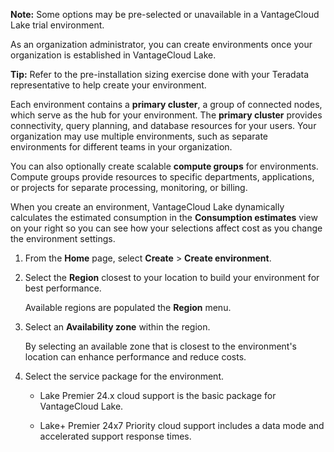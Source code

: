 **Note:** Some options may be pre-selected or unavailable in a VantageCloud Lake trial environment.

As an organization administrator, you can create environments once your organization is established in VantageCloud Lake.

**Tip:** Refer to the pre-installation sizing exercise done with your Teradata representative to help create your environment.

Each environment contains a **primary cluster**, a group of connected nodes, which serve as the hub for your environment. The **primary cluster** provides connectivity, query planning, and database resources for your users. Your organization may use multiple environments, such as separate environments for different teams in your organization.

You can also optionally create scalable **compute groups** for environments. Compute groups provide resources to specific departments, applications, or projects for separate processing, monitoring, or billing.

When you create an environment, VantageCloud Lake dynamically calculates the estimated consumption in the **Consumption estimates** view on your right so you can see how your selections affect cost as you change the environment settings.

1.  From the **Home** page, select **Create** > **Create environment**.


1.  Select the **Region** closest to your location to build your environment for best performance.

    Available regions are populated the **Region** menu.


1.  Select an **Availability zone** within the region.

    By selecting an available zone that is closest to the environment's location can enhance performance and reduce costs.


1.  Select the service package for the environment.

    -   Lake Premier 24.x cloud support is the basic package for VantageCloud Lake.


    -   Lake+ Premier 24x7 Priority cloud support includes a data mode and accelerated support response times.


